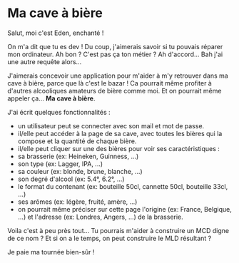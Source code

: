 # Ma cave à bière

Salut, moi c'est Eden, enchanté !  

On m'a dit que tu es dev ! Du coup, j'aimerais savoir si tu pouvais réparer mon ordinateur. 
Ah bon ? C'est pas ça ton métier ? Ah d'accord... Bah j'ai une autre requête alors...

J'aimerais concevoir une application pour m'aider à m'y retrouver dans ma cave à bière, parce que là c'est le bazar ! Ca pourrait même profiter à d'autres <stroke>alcooliques</stroke> amateurs de bière comme moi. Et on pourrait même appeler ça... **Ma cave à bière**. 


J'ai écrit quelques fonctionnalités :

- un utilisateur peut se connecter avec son mail et mot de passe. 
- il/elle peut accéder à la page de sa cave, avec toutes les bières qui la compose et la quantité de chaque bière. 
- il/elle peut cliquer sur une des bières pour voir ses caractéristiques : 
 - sa brasserie (ex: Heineken, Guinness, ...)
 - son type (ex: Lagger, IPA, ...)
 - sa couleur (ex: blonde, brune, blanche, ...)
-  son degré d'alcool (ex: 5.4°, 6.2°, ...)
 - le format du contenant (ex: bouteille 50cl, cannette 50cl, bouteille 33cl, ...)
 - ses arômes (ex: légère, fruité, amère, ...)
- on pourrait même préciser sur cette page l'origine (ex: France, Belgique, ...) et l'adresse (ex: Londres, Angers, ...) de la brasserie. 


Voila c'est à peu près tout... 
Tu pourrais m'aider à construire un MCD digne de ce nom ? 
Et si on a le temps, on peut construire le MLD résultant ? 

Je paie ma tournée bien-sûr ! 
